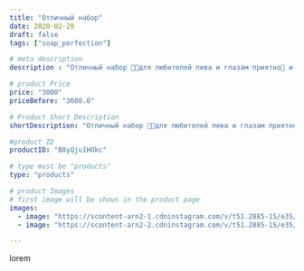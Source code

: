 ```yaml
---
title: "Отличный набор"
date: 2020-02-20
draft: false
tags: ["soap_perfection"]

# meta description
description : "Отличный набор 🍻😃для любителей пива и глазам приятно👀 и ароматно👃 и полезно для кожи👍 🎁🧼💪 Всем спасибо за ваши ❤️🥰"

# product Price
price: "3000"
priceBefore: "3600.0"

# Product Short Description
shortDescription: "Отличный набор 🍻😃для любителей пива и глазам приятно👀 и ароматно👃 и полезно для кожи👍 🎁🧼💪 Всем спасибо за ваши ❤️🥰"

#product ID
productID: "B8yQjuIHOkc"

# type must be "products"
type: "products"

# product Images
# first image will be shown in the product page
images:
  - image: "https://scontent-arn2-1.cdninstagram.com/v/t51.2885-15/e35/s1080x1080/84634382_134017128098272_1539523779438158914_n.jpg?tp=1&_nc_ht=scontent-arn2-1.cdninstagram.com&_nc_cat=104&_nc_ohc=cQs1L8Wsh30AX-v0VVL&ccb=7-4&oh=0fa8b6e7fabc6927454b77032b07f20a&oe=608340F4&ig_cache_key=MjI0NzkzMTk4NTE1MDExMDIwOA%3D%3D.2-ccb7-4"
  - image: "https://scontent-arn2-2.cdninstagram.com/v/t51.2885-15/e35/s1080x1080/82478870_533397493969916_2079013650739017327_n.jpg?tp=1&_nc_ht=scontent-arn2-2.cdninstagram.com&_nc_cat=108&_nc_ohc=nFXNH4lbdSwAX_FxM37&ccb=7-4&oh=6ba9b895333b5ff2a8174b23d5f8e5c4&oe=6084B50A&ig_cache_key=MjI0NzkzMTk4NTEzMzUwMjczMg%3D%3D.2-ccb7-4"

---
```

lorem
